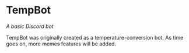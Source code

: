 # TempBot
*A basic Discord bot*

TempBot was originally created as a temperature-conversion bot. As time goes on, more ~~memes~~ features will be added.
